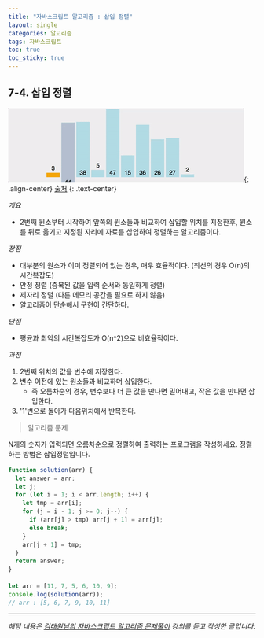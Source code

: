 ```yaml
---
title: "자바스크립트 알고리즘 : 삽입 정렬"
layout: single
categories: 알고리즘
tags: 자바스크립트
toc: true
toc_sticky: true
---
```


## 7-4. 삽입 정렬

![3](/assets/images/algorithm/Algo704-00001.gif){: .align-center}
[출처](https://github.com/GimunLee/tech-refrigerator/blob/master/Algorithm/resources/insertion-sort-001.gif)
{: .text-center}

_개요_

- 2번째 원소부터 시작하여 앞쪽의 원소들과 비교하여 삽입할 위치를 지정한후, 원소를 뒤로 옮기고 지정된 자리에 자료를 삽입하여 정렬하는 알고리즘이다.

_장점_

- 대부분의 원소가 이미 정렬되어 있는 경우, 매우 효율적이다. (최선의 경우 O(n)의 시간복잡도)
- 안정 정렬 (중복된 값을 입력 순서와 동일하게 정렬)
- 제자리 정렬 (다른 메모리 공간을 필요로 하지 않음)
- 알고리즘이 단순해서 구현이 간단하다.

_단점_

- 평균과 최악의 시간복잡도가 O(n^2)으로 비효율적이다.

_과정_

1. 2번째 위치의 값을 변수에 저장한다.
2. 변수 이전에 있는 원소들과 비교하며 삽입한다.
   - 즉 오름차순의 경우, 변수보다 더 큰 값을 만나면 밀어내고, 작은 값을 만나면 삽입한다.
3. '1'번으로 돌아가 다음위치에서 반복한다.

> 알고리즘 문제

N개의 숫자가 입력되면 오름차순으로 정렬하여 출력하는 프로그램을 작성하세요.
정렬하는 방법은 삽입정렬입니다.

```jsx
function solution(arr) {
  let answer = arr;
  let j;
  for (let i = 1; i < arr.length; i++) {
    let tmp = arr[i];
    for (j = i - 1; j >= 0; j--) {
      if (arr[j] > tmp) arr[j + 1] = arr[j];
      else break;
    }
    arr[j + 1] = tmp;
  }
  return answer;
}

let arr = [11, 7, 5, 6, 10, 9];
console.log(solution(arr));
// arr : [5, 6, 7, 9, 10, 11]
```

---

_해당 내용은 [김태원님의 자바스크립트 알고리즘 문제풀이](https://www.inflearn.com/course/%EC%9E%90%EB%B0%94%EC%8A%A4%ED%81%AC%EB%A6%BD%ED%8A%B8-%EC%95%8C%EA%B3%A0%EB%A6%AC%EC%A6%98-%EB%AC%B8%EC%A0%9C%ED%92%80%EC%9D%B4/dashboard) 강의를 듣고 작성한 글입니다._
